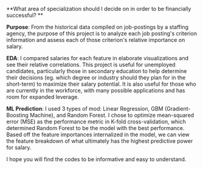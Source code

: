 **What area of specialization should I decide on in order to be financially successful?  **

**Purpose**:
From the historical data compiled on job-postings by a staffing agency, the purpose of this project is to analyze each job posting's criterion information and assess each of those criterion's relative importance on salary. 

**EDA**:
I compared salaries for each feature in elaborate visualizations and see their relative correlations. This project is useful for unemployed candidates, particularly those in secondary education to help determine their decisions (eg. which degree or industry should they plan for in the short-term) to maximize their salary potential. It is also useful for those who are currently in the workforce, with many possible applications and has room for expanded leverage. 

**ML Prediction**:
I used 3 types of mod: Linear Regression, GBM (Gradient-Boosting Machine), and Random Forest. I chose to optimize mean-squared error (MSE) as the performance metric in K-fold cross-validation, which determined Random Forest to be the model with the best performance. Based off the feature importances internalized in the model, we can view the feature breakdown of what ultimately has the highest predictive power for salary.

I hope you will find the codes to be informative and easy to understand.

